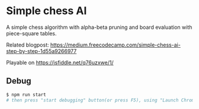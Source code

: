 # Simple chess AI

A simple chess algorithm with alpha-beta pruning and board evaluation with piece-square tables.

Related blogpost: https://medium.freecodecamp.com/simple-chess-ai-step-by-step-1d55a9266977

Playable on https://jsfiddle.net/q76uzxwe/1/

## Debug

```bash
$ npm run start
# then press "start debugging" button(or press F5), using "Launch Chrome configuration"
```
